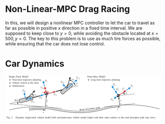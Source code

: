 # Non-Linear-MPC Drag Racing

In this, we will design a nonlinear MPC controller to let the car to travel as far as possible in positive $x$ direction in a fixed time interval. 
We are supposed to keep close to $y = 0$, while avoiding the obstacle located at $x = 500, y = 0$. 
The key to this problem is to use as much tire forces as possible, while ensuring that the car does not lose control. 

# Car Dynamics

<div>
<img src="CarModel.png" width="1200">
</div>




